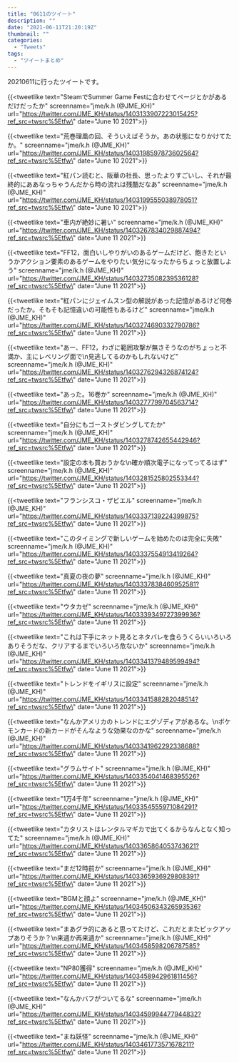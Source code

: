 ```yaml
---
title: "0611のツイート"
description: ""
date: "2021-06-11T21:20:19Z"
thumbnail: ""
categories:
  - "Tweets"
tags:
  - "ツイートまとめ"
---
```

20210611に行ったツイートです。
<!--more-->
{{<tweetlike text=\"SteamでSummer Game Festに合わせてページとかがあるだけだったか\" screenname=\"jme/k.h (@JME_KH)\" url=\"https://twitter.com/JME_KH/status/1403133907223015425?ref_src=twsrc%5Etfw\" date=\"June 10 2021\">}}

{{<tweetlike text=\"荒巻理凰の回、そういえばそうか。あの状態になりかけてたか。\" screenname=\"jme/k.h (@JME_KH)\" url=\"https://twitter.com/JME_KH/status/1403198597873602564?ref_src=twsrc%5Etfw\" date=\"June 10 2021\">}}

{{<tweetlike text=\"紅パン読むと、阪華の社長、思ったよりすごいし、それが最終的にああなっちゃうんだから時の流れは残酷だなあ\" screenname=\"jme/k.h (@JME_KH)\" url=\"https://twitter.com/JME_KH/status/1403199555038978051?ref_src=twsrc%5Etfw\" date=\"June 10 2021\">}}

{{<tweetlike text=\"車内が絶妙に暑い\" screenname=\"jme/k.h (@JME_KH)\" url=\"https://twitter.com/JME_KH/status/1403267834029887494?ref_src=twsrc%5Etfw\" date=\"June 11 2021\">}}

{{<tweetlike text=\"FF12，面白いしやりがいのあるゲームだけど、飽きたというかアクション要素のあるゲームをやりたい気分になったからちょっと放置しよう\" screenname=\"jme/k.h (@JME_KH)\" url=\"https://twitter.com/JME_KH/status/1403273508239536128?ref_src=twsrc%5Etfw\" date=\"June 11 2021\">}}

{{<tweetlike text=\"紅パンにジェイムスン型の解説があった記憶があるけど何巻だったか。そもそも記憶違いの可能性もあるけど\" screenname=\"jme/k.h (@JME_KH)\" url=\"https://twitter.com/JME_KH/status/1403274690332790786?ref_src=twsrc%5Etfw\" date=\"June 11 2021\">}}

{{<tweetlike text=\"あー、FF12，わざに範囲攻撃が無さそうなのがちょっと不満か、主にレベリング面で\n見逃してるのかもしれないけど\" screenname=\"jme/k.h (@JME_KH)\" url=\"https://twitter.com/JME_KH/status/1403276294326874124?ref_src=twsrc%5Etfw\" date=\"June 11 2021\">}}

{{<tweetlike text=\"あった。16巻か\" screenname=\"jme/k.h (@JME_KH)\" url=\"https://twitter.com/JME_KH/status/1403277799704563714?ref_src=twsrc%5Etfw\" date=\"June 11 2021\">}}

{{<tweetlike text=\"自分にもゴーストダビングしてたか\" screenname=\"jme/k.h (@JME_KH)\" url=\"https://twitter.com/JME_KH/status/1403278742655442946?ref_src=twsrc%5Etfw\" date=\"June 11 2021\">}}

{{<tweetlike text=\"設定の本も買おうかな\n確か順次電子になってってるはず\" screenname=\"jme/k.h (@JME_KH)\" url=\"https://twitter.com/JME_KH/status/1403281525802553344?ref_src=twsrc%5Etfw\" date=\"June 11 2021\">}}

{{<tweetlike text=\"フランシスコ・ザビエル\" screenname=\"jme/k.h (@JME_KH)\" url=\"https://twitter.com/JME_KH/status/1403337139224399875?ref_src=twsrc%5Etfw\" date=\"June 11 2021\">}}

{{<tweetlike text=\"このタイミングで新しいゲームを始めたのは完全に失敗\" screenname=\"jme/k.h (@JME_KH)\" url=\"https://twitter.com/JME_KH/status/1403337554913419264?ref_src=twsrc%5Etfw\" date=\"June 11 2021\">}}

{{<tweetlike text=\"真夏の夜の夢\" screenname=\"jme/k.h (@JME_KH)\" url=\"https://twitter.com/JME_KH/status/1403337838460952581?ref_src=twsrc%5Etfw\" date=\"June 11 2021\">}}

{{<tweetlike text=\"ウタカゼ\" screenname=\"jme/k.h (@JME_KH)\" url=\"https://twitter.com/JME_KH/status/1403339349727399936?ref_src=twsrc%5Etfw\" date=\"June 11 2021\">}}

{{<tweetlike text=\"これは下手にネット見るとネタバレを食らうくらいいろいろありそうだな、クリアするまでいろいろ危ないか\" screenname=\"jme/k.h (@JME_KH)\" url=\"https://twitter.com/JME_KH/status/1403341379489599494?ref_src=twsrc%5Etfw\" date=\"June 11 2021\">}}

{{<tweetlike text=\"トレンドをイギリスに設定\" screenname=\"jme/k.h (@JME_KH)\" url=\"https://twitter.com/JME_KH/status/1403341588282048514?ref_src=twsrc%5Etfw\" date=\"June 11 2021\">}}

{{<tweetlike text=\"なんかアメリカのトレンドにエグゾディアがあるな。\nポケモンカードの新カードがそんなような効果なのかな\" screenname=\"jme/k.h (@JME_KH)\" url=\"https://twitter.com/JME_KH/status/1403341962292338688?ref_src=twsrc%5Etfw\" date=\"June 11 2021\">}}

{{<tweetlike text=\"グラムサイト\" screenname=\"jme/k.h (@JME_KH)\" url=\"https://twitter.com/JME_KH/status/1403354041468395526?ref_src=twsrc%5Etfw\" date=\"June 11 2021\">}}

{{<tweetlike text=\"1万4千年\" screenname=\"jme/k.h (@JME_KH)\" url=\"https://twitter.com/JME_KH/status/1403354555971084291?ref_src=twsrc%5Etfw\" date=\"June 11 2021\">}}

{{<tweetlike text=\"カタリストはレンタルマギカで出てくるからなんとなく知ってた\" screenname=\"jme/k.h (@JME_KH)\" url=\"https://twitter.com/JME_KH/status/1403365864053743621?ref_src=twsrc%5Etfw\" date=\"June 11 2021\">}}

{{<tweetlike text=\"まだ12時前か\" screenname=\"jme/k.h (@JME_KH)\" url=\"https://twitter.com/JME_KH/status/1403365936929808391?ref_src=twsrc%5Etfw\" date=\"June 11 2021\">}}

{{<tweetlike text=\"BGMと顔よ\" screenname=\"jme/k.h (@JME_KH)\" url=\"https://twitter.com/JME_KH/status/1403450634326593536?ref_src=twsrc%5Etfw\" date=\"June 11 2021\">}}

{{<tweetlike text=\"まあグラ的にあると思ってたけど、これだとまたピックアップありそうか？\n来週か再来週か\" screenname=\"jme/k.h (@JME_KH)\" url=\"https://twitter.com/JME_KH/status/1403458598206787585?ref_src=twsrc%5Etfw\" date=\"June 11 2021\">}}

{{<tweetlike text=\"NP80獲得\" screenname=\"jme/k.h (@JME_KH)\" url=\"https://twitter.com/JME_KH/status/1403458942961811456?ref_src=twsrc%5Etfw\" date=\"June 11 2021\">}}

{{<tweetlike text=\"なんかバフがついてるな\" screenname=\"jme/k.h (@JME_KH)\" url=\"https://twitter.com/JME_KH/status/1403459994477944832?ref_src=twsrc%5Etfw\" date=\"June 11 2021\">}}

{{<tweetlike text=\"まね妖怪\" screenname=\"jme/k.h (@JME_KH)\" url=\"https://twitter.com/JME_KH/status/1403461773571678211?ref_src=twsrc%5Etfw\" date=\"June 11 2021\">}}

